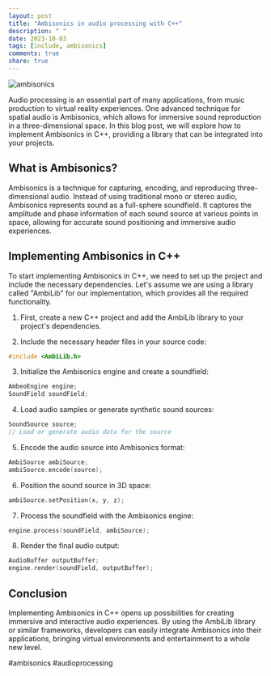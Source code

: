 ```yaml
---
layout: post
title: "Ambisonics in audio processing with C++"
description: " "
date: 2023-10-03
tags: [include, ambisonics]
comments: true
share: true
---
```


![ambisonics](https://example.com/ambisonics-image.png)

Audio processing is an essential part of many applications, from music production to virtual reality experiences. One advanced technique for spatial audio is Ambisonics, which allows for immersive sound reproduction in a three-dimensional space. In this blog post, we will explore how to implement Ambisonics in C++, providing a library that can be integrated into your projects.

## What is Ambisonics?

Ambisonics is a technique for capturing, encoding, and reproducing three-dimensional audio. Instead of using traditional mono or stereo audio, Ambisonics represents sound as a full-sphere soundfield. It captures the amplitude and phase information of each sound source at various points in space, allowing for accurate sound positioning and immersive audio experiences.

## Implementing Ambisonics in C++

To start implementing Ambisonics in C++, we need to set up the project and include the necessary dependencies. Let's assume we are using a library called "AmbiLib" for our implementation, which provides all the required functionality.

1. First, create a new C++ project and add the AmbiLib library to your project's dependencies.

2. Include the necessary header files in your source code:

```cpp
#include <AmbiLib.h>
```

3. Initialize the Ambisonics engine and create a soundfield:

```cpp
AmbeoEngine engine;
SoundField soundField;
```

4. Load audio samples or generate synthetic sound sources:

```cpp
SoundSource source;
// Load or generate audio data for the source
```

5. Encode the audio source into Ambisonics format:

```cpp
AmbiSource ambiSource;
ambiSource.encode(source);
```

6. Position the sound source in 3D space:

```cpp
ambiSource.setPosition(x, y, z);
```

7. Process the soundfield with the Ambisonics engine:

```cpp
engine.process(soundField, ambiSource);
```

8. Render the final audio output:

```cpp
AudioBuffer outputBuffer;
engine.render(soundField, outputBuffer);
```

## Conclusion

Implementing Ambisonics in C++ opens up possibilities for creating immersive and interactive audio experiences. By using the AmbiLib library or similar frameworks, developers can easily integrate Ambisonics into their applications, bringing virtual environments and entertainment to a whole new level.

#ambisonics #audioprocessing